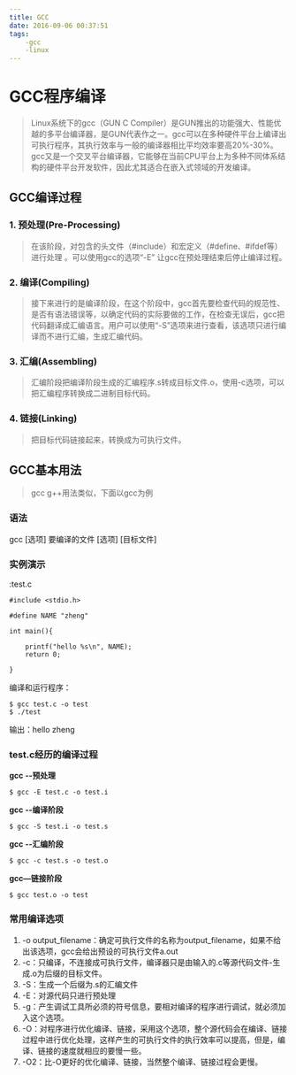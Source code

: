 ```yaml
---
title: GCC
date: 2016-09-06 00:37:51
tags:
    -gcc
    -linux
---
```


# GCC程序编译

> Linux系统下的gcc（GUN C Compiler）是GUN推出的功能强大、性能优越的多平台编译器，是GUN代表作之一。gcc可以在多种硬件平台上编译出可执行程序，其执行效率与一般的编译器相比平均效率要高20%-30%。
> gcc又是一个交叉平台编译器，它能够在当前CPU平台上为多种不同体系结构的硬件平台开发软件，因此尤其适合在嵌入式领域的开发编译。

## GCC编译过程

### 1. 预处理(Pre-Processing)

 > 在该阶段，对包含的头文件（#include）和宏定义（#define、#ifdef等）进行处理 。可以使用gcc的选项“-E” 让gcc在预处理结束后停止编译过程。

### 2. 编译(Compiling)

> 接下来进行的是编译阶段，在这个阶段中，gcc首先要检查代码的规范性、是否有语法错误等，以确定代码的实际要做的工作，在检查无误后，gcc把代码翻译成汇编语言。用户可以使用“-S”选项来进行查看，该选项只进行编译而不进行汇编，生成汇编代码。

### 3. 汇编(Assembling)

> 汇编阶段把编译阶段生成的汇编程序.s转成目标文件.o，使用-c选项，可以把汇编程序转换成二进制目标代码。

### 4. 链接(Linking)

 > 把目标代码链接起来，转换成为可执行文件。

## GCC基本用法

> gcc g++用法类似，下面以gcc为例

### 语法

gcc  [选项]  要编译的文件  [选项]  [目标文件]

### 实例演示

:test.c
```shell
#include <stdio.h>

#define NAME "zheng"

int main(){

	printf("hello %s\n", NAME);
	return 0;

}
```
编译和运行程序：
```
$ gcc test.c -o test
$ ./test
```
输出：hello zheng

### test.c经历的编译过程
**gcc --预处理**
```
$ gcc -E test.c -o test.i
```
**gcc --编译阶段**
```
$ gcc -S test.i -o test.s
```
**gcc --汇编阶段**
```
$ gcc -c test.s -o test.o
```
**gcc—链接阶段**
```
$ gcc test.o -o test
```

### 常用编译选项

 1. -o output_filename：确定可执行文件的名称为output_filename，如果不给出该选项，gcc会给出预设的可执行文件a.out
 2. -c：只编译，不连接成可执行文件，编译器只是由输入的.c等源代码文件-生成.o为后缀的目标文件。
 4. -S：生成一个后缀为.s的汇编文件
 5. -E：对源代码只进行预处理
 6. -g：产生调试工具所必须的符号信息，要相对编译的程序进行调试，就必须加入这个选项。
 7. -O：对程序进行优化编译、链接，采用这个选项，整个源代码会在编译、链接过程中进行优化处理，这样产生的可执行文件的执行效率可以提高，但是，编译、链接的速度就相应的要慢一些。
 8. -O2：比-O更好的优化编译、链接，当然整个编译、链接过程会更慢。
